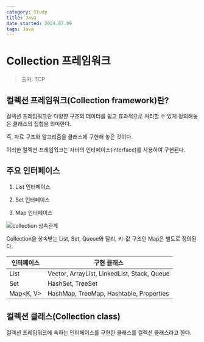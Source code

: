 ```yaml
---
category: Study
title: Java
date_started: 2024.07.09
tags: Java
---
```


# Collection 프레임워크

> 출처: TCP

## 컬렉션 프레임워크(Collection framework)란?

컬렉션 프레임워크란 다양한 구조의 데이터를 쉽고 효과적으로 처리할 수 있게 정의해놓은 클래스의 집합을 의미한다.

즉, 자료 구조와 알고리즘을 클래스에 구현해 놓은 것이다.

이러한 컬렉션 프레임워크는 자바의 인터페이스(interface)를 사용하여 구현된다.

## 주요 인터페이스

1. List 인터페이스

2. Set 인터페이스

3. Map 인터페이스

![collection 상속관계](https://www.tcpschool.com/lectures/img_java_collection_interface_diagram.png)

Collection을 상속받는 List, Set, Queue와 달리, 키-값 구조인 Map은 별도로 정의된다.

| 인터페이스 | 구현 클래스                                 |
| ---------- | ------------------------------------------- |
| List<E>    | Vector, ArrayList, LinkedList, Stack, Queue |
| Set<E>     | HashSet, TreeSet                            |
| Map<K, V>  | HashMap, TreeMap, Hashtable, Properties     |

## 컬렉션 클래스(Collection class)

컬렉션 프레임워크에 속하는 인터페이스를 구현한 클래스를 컬렉션 클래스라고 한다.
